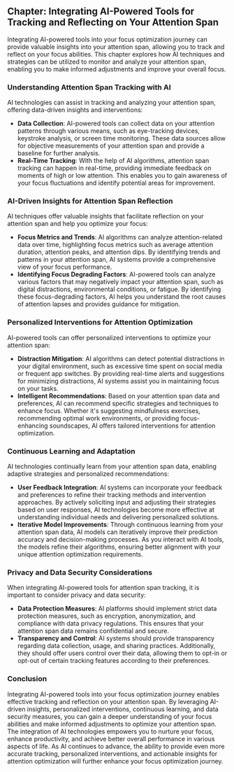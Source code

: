 Chapter: Integrating AI-Powered Tools for Tracking and Reflecting on Your Attention Span
----------------------------------------------------------------------------------------

Integrating AI-powered tools into your focus optimization journey can provide valuable insights into your attention span, allowing you to track and reflect on your focus abilities. This chapter explores how AI techniques and strategies can be utilized to monitor and analyze your attention span, enabling you to make informed adjustments and improve your overall focus.

### Understanding Attention Span Tracking with AI

AI technologies can assist in tracking and analyzing your attention span, offering data-driven insights and interventions:

* **Data Collection**: AI-powered tools can collect data on your attention patterns through various means, such as eye-tracking devices, keystroke analysis, or screen time monitoring. These data sources allow for objective measurements of your attention span and provide a baseline for further analysis.
* **Real-Time Tracking**: With the help of AI algorithms, attention span tracking can happen in real-time, providing immediate feedback on moments of high or low attention. This enables you to gain awareness of your focus fluctuations and identify potential areas for improvement.

### AI-Driven Insights for Attention Span Reflection

AI techniques offer valuable insights that facilitate reflection on your attention span and help you optimize your focus:

* **Focus Metrics and Trends**: AI algorithms can analyze attention-related data over time, highlighting focus metrics such as average attention duration, attention peaks, and attention dips. By identifying trends and patterns in your attention span, AI systems provide a comprehensive view of your focus performance.
* **Identifying Focus Degrading Factors**: AI-powered tools can analyze various factors that may negatively impact your attention span, such as digital distractions, environmental conditions, or fatigue. By identifying these focus-degrading factors, AI helps you understand the root causes of attention lapses and provides guidance for mitigation.

### Personalized Interventions for Attention Optimization

AI-powered tools can offer personalized interventions to optimize your attention span:

* **Distraction Mitigation**: AI algorithms can detect potential distractions in your digital environment, such as excessive time spent on social media or frequent app switches. By providing real-time alerts and suggestions for minimizing distractions, AI systems assist you in maintaining focus on your tasks.
* **Intelligent Recommendations**: Based on your attention span data and preferences, AI can recommend specific strategies and techniques to enhance focus. Whether it's suggesting mindfulness exercises, recommending optimal work environments, or providing focus-enhancing soundscapes, AI offers tailored interventions for attention optimization.

### Continuous Learning and Adaptation

AI technologies continually learn from your attention span data, enabling adaptive strategies and personalized recommendations:

* **User Feedback Integration**: AI systems can incorporate your feedback and preferences to refine their tracking methods and intervention approaches. By actively soliciting input and adjusting their strategies based on user responses, AI technologies become more effective at understanding individual needs and delivering personalized solutions.
* **Iterative Model Improvements**: Through continuous learning from your attention span data, AI models can iteratively improve their prediction accuracy and decision-making processes. As you interact with AI tools, the models refine their algorithms, ensuring better alignment with your unique attention optimization requirements.

### Privacy and Data Security Considerations

When integrating AI-powered tools for attention span tracking, it is important to consider privacy and data security:

* **Data Protection Measures**: AI platforms should implement strict data protection measures, such as encryption, anonymization, and compliance with data privacy regulations. This ensures that your attention span data remains confidential and secure.
* **Transparency and Control**: AI systems should provide transparency regarding data collection, usage, and sharing practices. Additionally, they should offer users control over their data, allowing them to opt-in or opt-out of certain tracking features according to their preferences.

### Conclusion

Integrating AI-powered tools into your focus optimization journey enables effective tracking and reflection on your attention span. By leveraging AI-driven insights, personalized interventions, continuous learning, and data security measures, you can gain a deeper understanding of your focus abilities and make informed adjustments to optimize your attention span. The integration of AI technologies empowers you to nurture your focus, enhance productivity, and achieve better overall performance in various aspects of life. As AI continues to advance, the ability to provide even more accurate tracking, personalized interventions, and actionable insights for attention optimization will further enhance your focus optimization journey.
